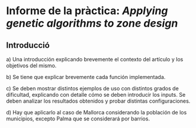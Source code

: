 # Informe de la pràctica: *Applying genetic algorithms to zone design*

## Introducció 

a) Una introducción explicando brevemente el contexto del artículo y los objetivos del mismo.

b) Se tiene que explicar brevemente 
cada función implementada.

c) Se deben mostrar distintos ejemplos de uso con distintos grados de dificultad, 
explicando con detalle cómo se deben introducir los inputs. 
Se deben analizar los resultados obtenidos y probar distintas configuraciones.

d) Hay que aplicarlo al caso de Mallorca considerando la población de los municipios, 
excepto Palma que se considerará por barrios.